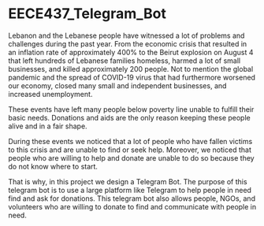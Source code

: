 # EECE437_Telegram_Bot

Lebanon and the Lebanese people have witnessed a lot of problems and challenges during the past year. From the economic crisis that resulted in an inflation rate of approximately 400% to the Beirut explosion on August 4 that left hundreds of Lebanese families homeless, harmed a lot of small businesses, and killed approximately 200 people. Not to mention the global pandemic and the spread of COVID-19 virus that had furthermore worsened our economy, closed many small and independent businesses, and increased unemployment.

These events have left many people below poverty line unable to fulfill their basic needs. Donations and aids are the only reason keeping these people alive and in a fair shape.

During these events we noticed that a lot of people who have fallen victims to this crisis and are unable to find or seek help. Moreover, we noticed that people who are willing to help and donate are unable to do so because they do not know where to start.  
 
That is why, in this project we design a Telegram Bot. The purpose of this telegram bot is to use a large platform like Telegram to help people in need find and ask for donations. This telegram bot also allows people, NGOs, and volunteers who are willing to donate to find and communicate with people in need.
